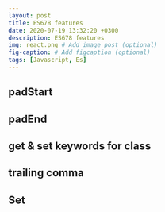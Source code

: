 ```yaml
---
layout: post
title: ES678 features
date: 2020-07-19 13:32:20 +0300
description: ES678 features
img: react.png # Add image post (optional)
fig-caption: # Add figcaption (optional)
tags: [Javascript, Es]
---
```


## padStart
## padEnd

## get & set keywords for class
## trailing comma
## Set



